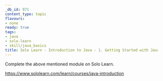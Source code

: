 ```yaml
---
_db_id: 971
content_type: topic
flavours:
- none
ready: true
tags:
- java
- solo-learn
- skill/java_basics
title: Solo Learn - Introduction to Java - 1. Getting Started with Java
---
```


Complete the above mentioned module on Solo Learn.

https://www.sololearn.com/learn/courses/java-introduction